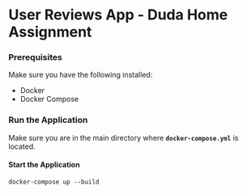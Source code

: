 # User Reviews App - Duda Home Assignment

### **Prerequisites**
Make sure you have the following installed:
- Docker
- Docker Compose

### **Run the Application**
Make sure you are in the main directory where **`docker-compose.yml`** is located.

#### **Start the Application**
```
docker-compose up --build
```
